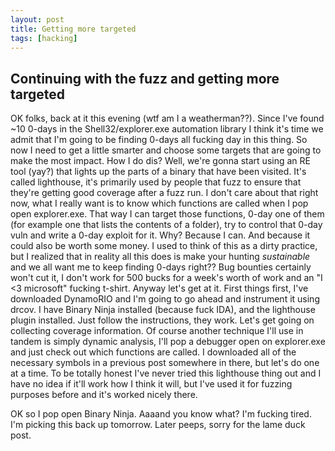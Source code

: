 ```yaml
---
layout: post
title: Getting more targeted
tags: [hacking]
---
```



## Continuing with the fuzz and getting more targeted

OK folks, back at it this evening (wtf am I a weatherman??). Since I've found ~10 0-days in the Shell32/explorer.exe automation library I think it's time we admit that I'm going to be finding 0-days all fucking day in this thing. So now I need to get a little smarter and choose some targets that are going to make the most impact. How I do dis? Well, we're gonna start using an RE tool (yay?) that lights up the parts of a binary that have been visited. It's called lighthouse, it's primarily used by people that fuzz to ensure that they're getting good coverage after a fuzz run. I don't care about that right now, what I really want is to know which functions are called when I pop open explorer.exe. That way I can target those functions, 0-day one of them (for example one that lists the contents of a folder), try to control that 0-day vuln and write a 0-day exploit for it. Why? Because I can. And because it could also be worth some money. I used to think of this as a dirty practice, but I realized that in reality all this does is make your hunting *sustainable* and we all want me to keep finding 0-days right?? Bug bounties certainly won't cut it, I don't work for 500 bucks for a week's worth of work and an "I <3 microsoft" fucking t-shirt. Anyway let's get at it. First things first, I've downloaded DynamoRIO and I'm going to go ahead and instrument it using drcov. I have Binary Ninja installed (because fuck IDA), and the lighthouse plugin installed. Just follow the instructions, they work. Let's get going on collecting coverage information. Of course another technique I'll use in tandem is simply dynamic analysis, I'll pop a debugger open on explorer.exe and just check out which functions are called. I downloaded all of the necessary symbols in a previous post somewhere in there, but let's do one at a time. To be totally honest I've never tried this lighthouse thing out and I have no idea if it'll work how I think it will, but I've used it for fuzzing purposes before and it's worked nicely there.

OK so I pop open Binary Ninja. Aaaand you know what? I'm fucking tired. I'm picking this back up tomorrow. Later peeps, sorry for the lame duck post.
